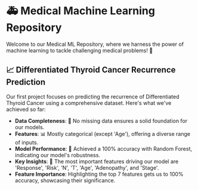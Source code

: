 # 🚑 Medical Machine Learning Repository

Welcome to our Medical ML Repository, where we harness the power of machine learning to tackle challenging medical problems! 🌟

## 📈 Differentiated Thyroid Cancer Recurrence Prediction

Our first project focuses on predicting the recurrence of Differentiated Thyroid Cancer using a comprehensive dataset. Here's what we've achieved so far:

- **Data Completeness**: 🚫 No missing data ensures a solid foundation for our models.
- **Features**: 📊 Mostly categorical (except 'Age'), offering a diverse range of inputs.
- **Model Performance**: 🎯 Achieved a 100% accuracy with Random Forest, indicating our model's robustness.
- **Key Insights**: 🔑 The most important features driving our model are 'Response', 'Risk', 'N', 'T', 'Age', 'Adenopathy', and 'Stage'.
- **Feature Importance**: Highlighting the top 7 features gets us to 100% accuracy, showcasing their significance.

